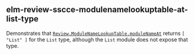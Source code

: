 ## elm-review-sscce-modulenamelookuptable-at-list-type

Demonstrates that [`Review.ModuleNameLookupTable.moduleNameAt`](https://dark.elm.dmy.fr/packages/jfmengels/elm-review/latest/Review-ModuleNameLookupTable#moduleNameAt)
returns `[ "List" ]` for the `List` type,
although the `List` module does not expose that type.

